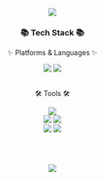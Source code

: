 <div align="center">
  <img src="https://capsule-render.vercel.app/api?type=waving&color=auto&height=200&section=header&text=Oh!Songhyun&fontSize=90" />
</div>

<div align=center>
	<h3>📚 Tech Stack 📚</h3>
	<p>✨ Platforms & Languages ✨</p>
</div>

<div align="center">
	<img src="https://img.shields.io/badge/Java-007396?style=flat&logo=Conda-Forge&logoColor=white" />
	<img src="https://img.shields.io/badge/MySQL-4479A1?style=flat&logo=MySQL&logoColor=white" />
</div>

<br>

<div align=center>
	<p>🛠 Tools 🛠</p>
</div>

<div align=center>
	<img src="https://img.shields.io/badge/Spring Boot-6DB33F?style=flat&logo=springboot&logoColor=white" />
	<br>
	<img src="https://img.shields.io/badge/SVN-809CC9?style=flat&logo=Subversion&logoColor=white" />
	<img src="https://img.shields.io/badge/GitHub-181717?style=flat&logo=GitHub&logoColor=white" />
	<br>
	<img src="https://img.shields.io/badge/IntelliJ-000000?style=flat&logo=intellijidea&logoColor=white" />
	<img src="https://img.shields.io/badge/Eclipse-525C86?style=flat&logo=eclipseide&logoColor=white" />
</div>

<br><br>

<div align="center">
  <img src="https://github-readme-stats.vercel.app/api/top-langs/?username=ohsonghyun&layout=compact"><br><br>
</div>
